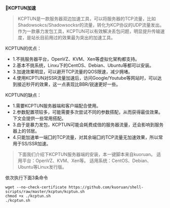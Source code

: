 **:rocket:KCPTUN加速**

>KCPTUN是一款服务器双边加速工具，可以将服务器的TCP流量，比如Shadowsokcs/Shadowsocksr的流量，转化为KCP协议的UDP流量发出。
作为一款暴力发包工具，KCPTUN可以有效解决丢包问题，明显提升传输速度，是站长目前用过的效果最为突出的加速工具。

KCPTUN的优点：

* 1.不挑服务器平台，OpenVZ、KVM、Xen等虚拟化架构都支持。
* 2.基本不挑系统，Linxu下的CentOS、Debian、Ubuntu等都可以安装。
* 3.加速效果明显，可以避开TCP流量的QOS限速，减少拥堵。
* 4.使用KCPTUN对SSR流量加速后，访问Google/Youtube等网站时，可以达到接近秒开的效果，这一点表现比BBR/锐速更好一些。

KCPTUN的缺点：

* 1.需要KCPTUN服务器端和客户端配合使用。
* 2.参数配置项较多，可能需要多次尝试不同的参数搭配，从而获得最佳效果。下文会提供一些常用搭配。
* 3.由于是暴力发包，KCPTUN可能会耗费成倍的服务器流量，还会影响到服务器上的邻居。
* 4.只能加速单一端囗的TCP流量，对其余端囗的TCP流量无加速效果，所以常用于SS/SSR加速。

>下面我们介绍下KCPTUN服务器端的安装，本一键脚本来自kuoruan。
适用平台：OpenVZ、KVM、Xen等。
适用系统：CentOS、Debian、Ubuntu等Linux发行版。

依次执行下面3条命令

```
wget --no-check-certificate https://github.com/kuoruan/shell-scripts/raw/master/kcptun/kcptun.sh
chmod +x ./kcptun.sh
./kcptun.sh
```
